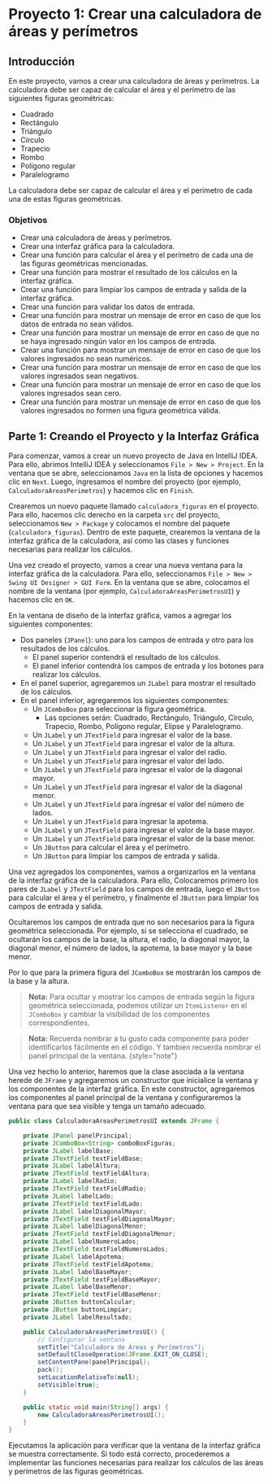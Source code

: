 # Proyecto 1: Crear una calculadora de áreas y perímetros

## Introducción

En este proyecto, vamos a crear una calculadora de áreas y perímetros. La calculadora debe ser capaz de calcular el área
y el perímetro de las siguientes figuras geométricas:

- Cuadrado
- Rectángulo
- Triángulo
- Círculo
- Trapecio
- Rombo
- Polígono regular
- Paralelogramo

La calculadora debe ser capaz de calcular el área y el perímetro de cada una de estas figuras geométricas.

### Objetivos

- Crear una calculadora de áreas y perímetros.
- Crear una interfaz gráfica para la calculadora.
- Crear una función para calcular el área y el perímetro de cada una de las figuras geométricas mencionadas.
- Crear una función para mostrar el resultado de los cálculos en la interfaz gráfica.
- Crear una función para limpiar los campos de entrada y salida de la interfaz gráfica.
- Crear una función para validar los datos de entrada.
- Crear una función para mostrar un mensaje de error en caso de que los datos de entrada no sean válidos.
- Crear una función para mostrar un mensaje de error en caso de que no se haya ingresado ningún valor en los campos de
  entrada.
- Crear una función para mostrar un mensaje de error en caso de que los valores ingresados no sean numéricos.
- Crear una función para mostrar un mensaje de error en caso de que los valores ingresados sean negativos.
- Crear una función para mostrar un mensaje de error en caso de que los valores ingresados sean cero.
- Crear una función para mostrar un mensaje de error en caso de que los valores ingresados no formen una figura
  geométrica válida.

## Parte 1: Creando el Proyecto y la Interfaz Gráfica

Para comenzar, vamos a crear un nuevo proyecto de Java en IntelliJ IDEA. Para ello, abrimos IntelliJ IDEA y
seleccionamos `File > New > Project`. En la ventana que se abre, seleccionamos `Java` en la lista de opciones y hacemos
clic en `Next`. Luego, ingresamos el nombre del proyecto (por ejemplo, `CalculadoraAreasPerimetros`) y hacemos clic en
`Finish`.

Crearemos un nuevo paquete llamado `calculadora_figuras` en el proyecto. Para ello, hacemos clic derecho en la carpeta
`src` del proyecto, seleccionamos `New > Package` y colocamos el nombre del paquete (`calculadora_figuras`). Dentro de
este paquete, crearemos la ventana de la interfaz gráfica de la calculadora, así como las clases y funciones necesarias
para realizar los cálculos.

Una vez creado el proyecto, vamos a crear una nueva ventana para la interfaz gráfica de la calculadora. Para ello,
seleccionamos `File > New > Swing UI Designer > GUI Form`. En la ventana que se abre, colocamos el nombre de la ventana
(por ejemplo, `CalculadoraAreasPerimetrosUI`) y hacemos clic en `OK`.

En la ventana de diseño de la interfaz gráfica, vamos a agregar los siguientes componentes:

- Dos paneles (`JPanel`): uno para los campos de entrada y otro para los resultados de los cálculos.
    - El panel superior contendrá el resultado de los cálculos.
    - El panel inferior contendrá los campos de entrada y los botones para realizar los cálculos.
- En el panel superior, agregaremos un `JLabel` para mostrar el resultado de los cálculos.
- En el panel inferior, agregaremos los siguientes componentes:
    - Un `JComboBox` para seleccionar la figura geométrica.
        - Las opciones serán: Cuadrado, Rectángulo, Triángulo, Círculo, Trapecio, Rombo, Polígono regular, Elipse y
          Paralelogramo.
    - Un `JLabel` y un `JTextField` para ingresar el valor de la base.
    - Un `JLabel` y un `JTextField` para ingresar el valor de la altura.
    - Un `JLabel` y un `JTextField` para ingresar el valor del radio.
    - Un `JLabel` y un `JTextField` para ingresar el valor del lado.
    - Un `JLabel` y un `JTextField` para ingresar el valor de la diagonal mayor.
    - Un `JLabel` y un `JTextField` para ingresar el valor de la diagonal menor.
    - Un `JLabel` y un `JTextField` para ingresar el valor del número de lados.
    - Un `JLabel` y un `JTextField` para ingresar la apotema.
    - Un `JLabel` y un `JTextField` para ingresar el valor de la base mayor.
    - Un `JLabel` y un `JTextField` para ingresar el valor de la base menor.
    - Un `JButton` para calcular el área y el perímetro.
    - Un `JButton` para limpiar los campos de entrada y salida.

Una vez agregados los componentes, vamos a organizarlos en la ventana de la interfaz gráfica de la calculadora. Para
ello, Colocaremos primero los pares de `JLabel` y `JTextField` para los campos de entrada, luego el `JButton` para
calcular el área y el perímetro, y finalmente el `JButton` para limpiar los campos de entrada y salida.

Ocultaremos los campos de entrada que no son necesarios para la figura geométrica seleccionada. Por ejemplo, si se
selecciona el cuadrado, se ocultarán los campos de la base, la altura, el radio, la diagonal mayor, la diagonal menor,
el número de lados, la apotema, la base mayor y la base menor.

Por lo que para la primera figura del `JComboBox` se mostrarán los campos de la base y la altura.

> **Nota:** Para ocultar y mostrar los campos de entrada según la figura geométrica seleccionada, podemos utilizar un
> `ItemListener` en el `JComboBox` y cambiar la visibilidad de los componentes correspondientes.

> **Nota:** Recuerda nombrar a tu gusto cada componente para poder identificarlos fácilmente en el código. Y tambien
> recuerda nombrar el panel principal de la ventana.
> {style="note"}

Una vez hecho lo anterior, haremos que la clase asociada a la ventana herede de `JFrame` y agregaremos un constructor
que inicialice la ventana y los componentes de la interfaz gráfica. En este constructor, agregaremos los componentes al
panel principal de la ventana y configuraremos la ventana para que sea visible y tenga un tamaño adecuado.

```java
public class CalculadoraAreasPerimetrosUI extends JFrame {

    private JPanel panelPrincipal;
    private JComboBox<String> comboBoxFiguras;
    private JLabel labelBase;
    private JTextField textFieldBase;
    private JLabel labelAltura;
    private JTextField textFieldAltura;
    private JLabel labelRadio;
    private JTextField textFieldRadio;
    private JLabel labelLado;
    private JTextField textFieldLado;
    private JLabel labelDiagonalMayor;
    private JTextField textFieldDiagonalMayor;
    private JLabel labelDiagonalMenor;
    private JTextField textFieldDiagonalMenor;
    private JLabel labelNumeroLados;
    private JTextField textFieldNumeroLados;
    private JLabel labelApotema;
    private JTextField textFieldApotema;
    private JLabel labelBaseMayor;
    private JTextField textFieldBaseMayor;
    private JLabel labelBaseMenor;
    private JTextField textFieldBaseMenor;
    private JButton buttonCalcular;
    private JButton buttonLimpiar;
    private JLabel labelResultado;

    public CalculadoraAreasPerimetrosUI() {
        // Configurar la ventana
        setTitle("Calculadora de Áreas y Perímetros");
        setDefaultCloseOperation(JFrame.EXIT_ON_CLOSE);
        setContentPane(panelPrincipal);
        pack();
        setLocationRelativeTo(null);
        setVisible(true);
    }

    public static void main(String[] args) {
        new CalculadoraAreasPerimetrosUI();
    }
}
```

Ejecutamos la aplicación para verificar que la ventana de la interfaz gráfica se muestra correctamente. Si todo está
correcto, procederemos a implementar las funciones necesarias para realizar los cálculos de las áreas y perímetros de
las figuras geométricas.